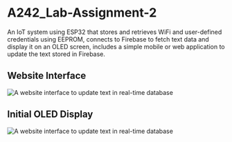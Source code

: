 # A242_Lab-Assignment-2
An IoT system using ESP32 that stores and retrieves WiFi and user-defined credentials using EEPROM, connects to Firebase to fetch text data and display it on an OLED screen, includes a simple mobile or web application to update the text stored in Firebase.

## Website Interface
![A website interface to update text in real-time database](https://github.com/Umxrx/A242_Lab-Assignment-2/assets/images/interface.png)

## Initial OLED Display
![A website interface to update text in real-time database](https://github.com/Umxrx/A242_Lab-Assignment-2/assets/images/initial.png)
